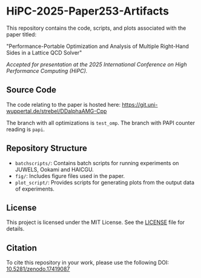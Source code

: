 # HiPC-2025-Paper253-Artifacts
This repository contains the code, scripts, and plots associated with the paper titled:

"Performance-Portable Optimization and Analysis of Multiple Right-Hand Sides in a Lattice QCD Solver"

*Accepted for presentation at the 2025 International Conference on High Performance Computing (HiPC).*

## Source Code

The code relating to the paper is hosted here: https://git.uni-wuppertal.de/strebel/DDalphaAMG-Cpp

The branch with all optimizations is ```test_omp```.
The branch with PAPI counter reading is ```papi```.

## Repository Structure

- `batchscripts/`: Contains batch scripts for running experiments on JUWELS, Ookami and HAICGU.
- `fig/`: Includes figure files used in the paper.
- `plot_script/`: Provides scripts for generating plots from the output data of experiments.

## License


This project is licensed under the MIT License. See the [LICENSE](LICENSE) file for details.


## Citation


To cite this repository in your work, please use the following DOI: [10.5281/zenodo.17419087](https://doi.org/10.5281/zenodo.17419087)
